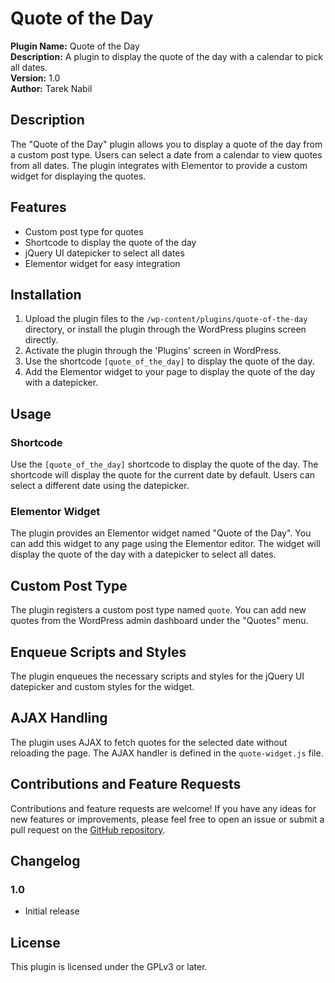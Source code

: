 # Quote of the Day

**Plugin Name:** Quote of the Day  
**Description:** A plugin to display the quote of the day with a calendar to pick all dates.  
**Version:** 1.0  
**Author:** Tarek Nabil

## Description

The "Quote of the Day" plugin allows you to display a quote of the day from a custom post type. Users can select a date from a calendar to view quotes from all dates. The plugin integrates with Elementor to provide a custom widget for displaying the quotes.

## Features

- Custom post type for quotes
- Shortcode to display the quote of the day
- jQuery UI datepicker to select all dates
- Elementor widget for easy integration

## Installation

1. Upload the plugin files to the `/wp-content/plugins/quote-of-the-day` directory, or install the plugin through the WordPress plugins screen directly.
2. Activate the plugin through the 'Plugins' screen in WordPress.
3. Use the shortcode `[quote_of_the_day]` to display the quote of the day.
4. Add the Elementor widget to your page to display the quote of the day with a datepicker.

## Usage

### Shortcode

Use the `[quote_of_the_day]` shortcode to display the quote of the day. The shortcode will display the quote for the current date by default. Users can select a different date using the datepicker.

### Elementor Widget

The plugin provides an Elementor widget named "Quote of the Day". You can add this widget to any page using the Elementor editor. The widget will display the quote of the day with a datepicker to select all dates.

## Custom Post Type

The plugin registers a custom post type named `quote`. You can add new quotes from the WordPress admin dashboard under the "Quotes" menu.

## Enqueue Scripts and Styles

The plugin enqueues the necessary scripts and styles for the jQuery UI datepicker and custom styles for the widget.

## AJAX Handling

The plugin uses AJAX to fetch quotes for the selected date without reloading the page. The AJAX handler is defined in the `quote-widget.js` file.

## Contributions and Feature Requests

Contributions and feature requests are welcome! If you have any ideas for new features or improvements, please feel free to open an issue or submit a pull request on the [GitHub repository](https://github.com/TarekNabil/quote-of-the-day).

## Changelog

### 1.0
- Initial release

## License

This plugin is licensed under the GPLv3 or later.

